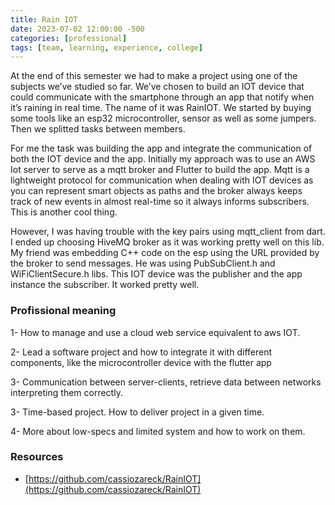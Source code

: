 ```yaml
---
title: Rain IOT
date: 2023-07-02 12:00:00 -500
categories: [professional]
tags: [team, learning, experience, college]
---
```


At the end of this semester we had to make a project using one of the subjects we’ve studied so far. We’ve chosen to build an IOT device that could communicate with the smartphone through an app that notify when it’s raining in real time. The name of it was RainIOT. We started by buying some tools like an esp32 microcontroller, sensor as well as some jumpers. Then we splitted tasks between members. 

For me the task was building the app and integrate the communication of both the IOT device and the app. Initially my approach was to use an AWS Iot server to serve as a mqtt broker and Flutter to build the app. Mqtt is a lightweight protocol for communication when dealing with IOT devices as you can represent smart objects as paths and the broker always keeps track of new events in almost real-time so it always informs subscribers. This is another cool thing. 

However, I was having trouble with the key pairs using mqtt_client from dart. I ended up choosing HiveMQ broker as it was working pretty well on this lib. My friend was embedding C++ code on the esp using the URL provided by the broker to send messages. He was using PubSubClient.h and WiFiClientSecure.h libs. This IOT device was the publisher and the app instance the subscriber. It worked pretty well. 

### Profissional meaning
1- How to manage and use a cloud web service equivalent to aws IOT.

2- Lead a software project and how to integrate it with different components, like the microcontroller device with the flutter app

3- Communication between server-clients, retrieve data between networks interpreting them correctly.

3- Time-based project. How to deliver project in a given time.

4- More about low-specs and limited system and how to work on them.


### Resources
- [https://github.com/cassiozareck/RainIOT](https://github.com/cassiozareck/RainIOT)